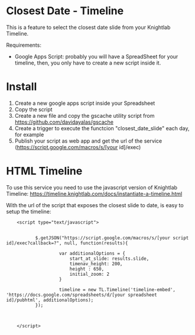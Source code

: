 # Closest Date - Timeline
 
This is a feature to select the closest date slide from your Knightlab Timeline.

Requirements:

- Google Apps Script: probably you will have a SpreadSheet for your timeline, then, you only have to create a new script inside it.

# Install

1. Create a new google apps script inside your Spreadsheet
1. Copy the script
1. Create a new file and copy the gscache utility script from https://github.com/davidayalas/gscache
1. Create a trigger to execute the functcion "closest_date_slide" each day, for example
1. Publish your script as web app and get the url of the service (https://script.google.com/macros/s/[your id]/exec)

# HTML Timeline

To use this service you need to use the javascript version of Knightlab Timeline: https://timeline.knightlab.com/docs/instantiate-a-timeline.html

With the url of the script that exposes the closest slide to date, is easy to setup the timeline:

		<script type="text/javascript">


			   $.getJSON("https://script.google.com/macros/s/[your script id]/exec?callback=?", null, function(results){
			   			
						var additionalOptions = {
					    	start_at_slide: results.slide,
					        timenav_height: 200,
					        height : 650,
					        initial_zoom: 2
					    }	   			

					  	timeline = new TL.Timeline('timeline-embed', 'https://docs.google.com/spreadsheets/d/[your spreadsheet id]/pubhtml', additionalOptions);
			   });



		</script>
